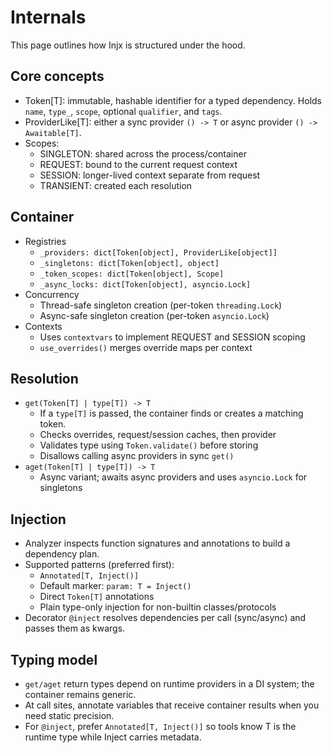 # Internals

This page outlines how Injx is structured under the hood.

## Core concepts

- Token[T]: immutable, hashable identifier for a typed dependency. Holds `name`, `type_`, `scope`, optional `qualifier`, and `tags`.
- ProviderLike[T]: either a sync provider `() -> T` or async provider `() -> Awaitable[T]`.
- Scopes:
  - SINGLETON: shared across the process/container
  - REQUEST: bound to the current request context
  - SESSION: longer-lived context separate from request
  - TRANSIENT: created each resolution

## Container

- Registries
  - `_providers: dict[Token[object], ProviderLike[object]]`
  - `_singletons: dict[Token[object], object]`
  - `_token_scopes: dict[Token[object], Scope]`
  - `_async_locks: dict[Token[object], asyncio.Lock]`
- Concurrency
  - Thread-safe singleton creation (per-token `threading.Lock`)
  - Async-safe singleton creation (per-token `asyncio.Lock`)
- Contexts
  - Uses `contextvars` to implement REQUEST and SESSION scoping
  - `use_overrides()` merges override maps per context

## Resolution

- `get(Token[T] | type[T]) -> T`
  - If a `type[T]` is passed, the container finds or creates a matching token.
  - Checks overrides, request/session caches, then provider
  - Validates type using `Token.validate()` before storing
  - Disallows calling async providers in sync `get()`
- `aget(Token[T] | type[T]) -> T`
  - Async variant; awaits async providers and uses `asyncio.Lock` for singletons

## Injection

- Analyzer inspects function signatures and annotations to build a dependency plan.
- Supported patterns (preferred first):
  - `Annotated[T, Inject()]`
  - Default marker: `param: T = Inject()`
  - Direct `Token[T]` annotations
  - Plain type-only injection for non-builtin classes/protocols
- Decorator `@inject` resolves dependencies per call (sync/async) and passes them as kwargs.

## Typing model

- `get/aget` return types depend on runtime providers in a DI system; the container remains generic.
- At call sites, annotate variables that receive container results when you need static precision.
- For `@inject`, prefer `Annotated[T, Inject()]` so tools know T is the runtime type while Inject carries metadata.

